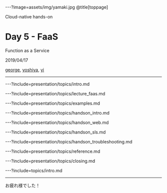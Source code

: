 ---?image=assets/img/yamaki.jpg
@title[toppage]

Cloud-native hands-on

# Day 5 - FaaS
Function as a Service

2019/04/17

[george](https://github.com/take4mats/), [yoshiya](), [yi]()

---

---?include=presentation/topics/intro.md

---?include=presentation/topics/lecture_faas.md

---?include=presentation/topics/examples.md

---?include=presentation/topics/handson_intro.md

---?include=presentation/topics/handson_web.md

---?include=presentation/topics/handson_sls.md

---?include=presentation/topics/handson_troubleshooting.md

---?include=presentation/topics/reference.md

---?include=presentation/topics/closing.md

---?include=topics/intro.md

---

お疲れ様でした！